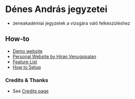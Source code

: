 # Dénes András jegyzetei
- zeneakadémiai jegyzetek a vizsgára való felkészüléshez

## How-to
-  [Demo website](https://jekyll-garden.github.io/)
-  [Personal Website by Hiran Venugopalan](https://hiran.in/)
-  [Feature List](https://denandras.github.io/post/features)
-  [How to Setup](https://denandras.github.io/post/how-to)

### Credits & Thanks
-  See [Credits page](https://denandras.github.io/credits)
